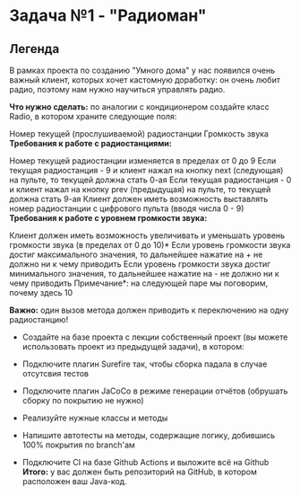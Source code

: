 # Задача №1 - "Радиоман"
## Легенда
В рамках проекта по созданию "Умного дома" у нас появился очень важный клиент, которых хочет кастомную доработку: он очень любит радио, поэтому нам нужно научиться управлять радио.

**Что нужно сделать:** по аналогии с кондиционером создайте класс Radio, в котором храните следующие поля:

Номер текущей (прослушиваемой) радиостанции
Громкость звука
**Требования к работе с радиостанциями:**

Номер текущей радиостанции изменяется в пределах от 0 до 9
Если текущая радиостанция - 9 и клиент нажал на кнопку next (следующая) на пульте, то текущей должна стать 0-ая
Если текущая радиостанция - 0 и клиент нажал на кнопку prev (предыдущая) на пульте, то текущей должна стать 9-ая
Клиент должен иметь возможность выставлять номер радиостанции с цифрового пульта (вводя числа 0 - 9)
**Требования к работе с уровнем громкости звука:**

Клиент должен иметь возможность увеличивать и уменьшать уровень громкости звука (в пределах от 0 до 10)*
Если уровень громкости звука достиг максимального значения, то дальнейшее нажатие на + не должно ни к чему приводить
Если уровень громкости звука достиг минимального значения, то дальнейшее нажатие на - не должно ни к чему приводить
Примечание*: на следующей паре мы поговорим, почему здесь 10

**Важно:** один вызов метода должен приводить к переключению на одну радиостанцию!

* Создайте на базе проекта с лекции собственный проект (вы можете использовать проект из предыдущей задачи), в котором:

* Подключите плагин Surefire так, чтобы сборка падала в случае отсутсвия тестов
* Подключите плагин JaCoCo в режиме генерации отчётов (обрушать сборку по покрытию не нужно)
* Реализуйте нужные классы и методы
* Напишите автотесты на методы, содержащие логику, добившись 100% покрытия по branch'ам
* Подключите CI на базе Github Actions и выложите всё на Github
**Итого:** у вас должен быть репозиторий на GitHub, в котором расположен ваш Java-код.